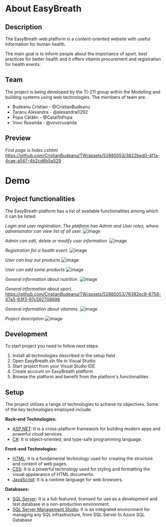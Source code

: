 # About EasyBreath
## Description
The EasyBreath web platform is a content-oriented website with useful information for human health. 

The main goal is to inform people about the importance of sport, best practices for better health and it offers vitamin procurement and registration for health events.

## Team
The project is being developed by the TI-211 group within the Modelling and building systems using web technologies. 
The members of team are: 
- Budeanu Cristian - @CristianBudeanu
- Țaranu Alexandra - @alexandra0292
- Popa Cătălin - @Catal1nPopa
- Vovc Ruxanda - @vovcruxanda

## Preview
*First page is Index.cshtml* 
https://github.com/CristianBudeanu/TW/assets/52885053/3822bed0-4f1a-4cae-a567-4b2cd6b5a529

# Demo
## Project functionalities
The EasyBreath platform has a list of available functionalities among which it can be listed:

*Login and user registration. The platform has Admin and User roles, where administrator can view list of all user.* 
![image](https://github.com/CristianBudeanu/TW/assets/52885053/2e9ee050-5ed7-41d7-b980-b8b40a09cd3d)

*Admin can edit, delete or modify user information.*
![image](https://github.com/CristianBudeanu/TW/assets/52885053/7e3ce6fc-94ee-49e3-b797-d902d193b77a)

*Registration for a health event.*
![image](https://github.com/CristianBudeanu/TW/assets/52885053/cc6f36f1-1a0d-4676-8cfd-f84eb18a7397)

*User can buy our products*
![image](https://github.com/CristianBudeanu/TW/assets/52885053/834729db-28d1-4e11-8962-e80f7eaa68d6)

*User can add some products*
![image](https://github.com/CristianBudeanu/TW/assets/52885053/d305a0aa-4dea-49c2-968d-6b085a396aa3)

*General information about nutrition.*
![image](https://github.com/CristianBudeanu/TW/assets/52885053/df57e495-b638-4fb9-a6c4-8a9595fe8ba4)

*General information about sport.*
https://github.com/CristianBudeanu/TW/assets/52885053/76382ec8-6758-47a5-93f3-97c592708696

*General information about vitamins.*
![image](https://github.com/CristianBudeanu/TW/assets/52885053/d0d7ab5a-7c3f-47cc-9e51-3bbd44c994b1)

*Project description*
![image](https://github.com/CristianBudeanu/TW/assets/52885053/2819dcc7-07c3-4ee5-81b8-485d836c7e3b)

## Development
To start project you need to follow next steps:
1. Install all technologies described in the setup field
2. Open EasyBreath.sln file in Visual Studio
2. Start project from your Visual Studio IDE
3. Create account on EasyBreath platform
4. Browse the platform and benefit from the platform's functionalities

## Setup
The project utilizes a range of technologies to achieve its objectives. Some of the key technologies employed include:

**Back-end Technologies:**
- [ASP.NET](https://dotnet.microsoft.com/en-us/learn/aspnet/hello-world-tutorial/install): It is a cross-platform framework for building modern apps and powerful cloud services.
- [C#](https://learn.microsoft.com/en-us/dotnet/csharp/tour-of-csharp/): It is object-oriented, and type-safe programming language.

**Front-end Technologies:**
- [HTML](https://recruitinginnovation.com/front-end-technologies/): It is a fundamental technology used for creating the structure and content of web pages.
- [CSS](https://recruitinginnovation.com/front-end-technologies/):  It is a powerful technology used for styling and formatting the visual appearance of HTML documents. 
- [JavaScript](https://recruitinginnovation.com/front-end-technologies/): It is a runtime language for web browsers. 

**Databases:**
- [SQL Server](https://www.microsoft.com/en-us/sql-server/sql-server-downloads): It is a full-featured, licensed for use as a development and test database in a non-production environment.
- [SQL Server Management Studio](https://learn.microsoft.com/en-us/sql/ssms/download-sql-server-management-studio-ssms?view=sql-server-ver16): It is an integrated environment for managing any SQL infrastructure, from SQL Server to Azure SQL Database
